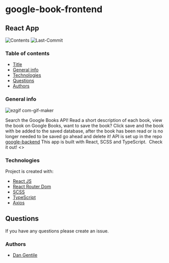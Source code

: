 # google-book-frontend

## React App

![Contents](https://img.shields.io/github/languages/top/dan-gentile/google-book-frontend)
![Last-Commit](https://img.shields.io/github/last-commit/dan-gentile/google-book-frontend)

### Table of contents

- [Title](#title)
- [General info](#general-info)
- [Technologies](#Technologies)
- [Questions](#questions)
- [Authors](#Authors)

### General info

![ezgif com-gif-maker](https://user-images.githubusercontent.com/68626350/98965854-63ffe400-24bf-11eb-89ae-cf0d7c343098.gif)

Search the Google Books API! Read a short description of each book, view the book on Google Books, want to save the book? Click save and the book with be added to the saved database, after the book has been read or is no longer needed to be saved go ahead and delete it! API is set up in the repo [google-backend](https://github.com/dan-gentile/google-book-backend) This app is built with React, SCSS and TypeScript.
​
Check it out!
<>

### Technologies

Project is created with:

- [React JS](https://reactjs.org/)
- [React Router Dom](https://reactrouter.com/web/guides/quick-start)
- [SCSS](https://sass-lang.com/)
- [TypeScript](https://www.typescriptlang.org/)
- [Axios](https://www.npmjs.com/package/axios)

## Questions

If you have any questions please create an issue.

### Authors

- [Dan Gentile](https://github.com/dan-gentile)
  ​
